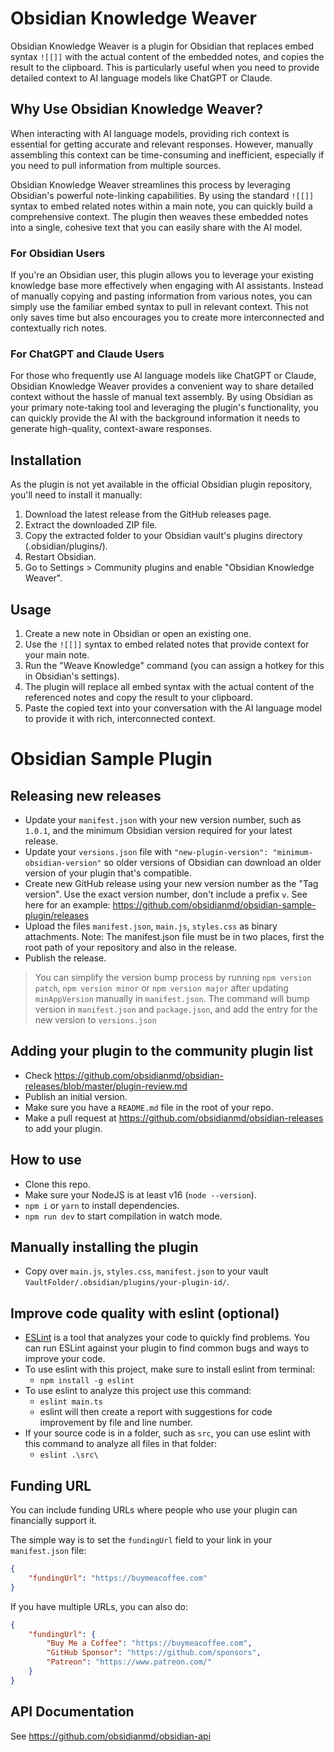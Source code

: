 # Obsidian Knowledge Weaver

Obsidian Knowledge Weaver is a plugin for Obsidian that replaces embed syntax `![[]]` with the actual content of the embedded notes, and copies the result to the clipboard. This is particularly useful when you need to provide detailed context to AI language models like ChatGPT or Claude.

## Why Use Obsidian Knowledge Weaver?

When interacting with AI language models, providing rich context is essential for getting accurate and relevant responses. However, manually assembling this context can be time-consuming and inefficient, especially if you need to pull information from multiple sources.

Obsidian Knowledge Weaver streamlines this process by leveraging Obsidian's powerful note-linking capabilities. By using the standard `![[]]` syntax to embed related notes within a main note, you can quickly build a comprehensive context. The plugin then weaves these embedded notes into a single, cohesive text that you can easily share with the AI model.

### For Obsidian Users

If you're an Obsidian user, this plugin allows you to leverage your existing knowledge base more effectively when engaging with AI assistants. Instead of manually copying and pasting information from various notes, you can simply use the familiar embed syntax to pull in relevant context. This not only saves time but also encourages you to create more interconnected and contextually rich notes.

### For ChatGPT and Claude Users

For those who frequently use AI language models like ChatGPT or Claude, Obsidian Knowledge Weaver provides a convenient way to share detailed context without the hassle of manual text assembly. By using Obsidian as your primary note-taking tool and leveraging the plugin's functionality, you can quickly provide the AI with the background information it needs to generate high-quality, context-aware responses.

## Installation

As the plugin is not yet available in the official Obsidian plugin repository, you'll need to install it manually:

1. Download the latest release from the GitHub releases page.
2. Extract the downloaded ZIP file.
3. Copy the extracted folder to your Obsidian vault's plugins directory (.obsidian/plugins/).
4. Restart Obsidian.
5. Go to Settings > Community plugins and enable "Obsidian Knowledge Weaver".

## Usage

1. Create a new note in Obsidian or open an existing one.
2. Use the `![[]]` syntax to embed related notes that provide context for your main note.
3. Run the "Weave Knowledge" command (you can assign a hotkey for this in Obsidian's settings).
4. The plugin will replace all embed syntax with the actual content of the referenced notes and copy the result to your clipboard.
5. Paste the copied text into your conversation with the AI language model to provide it with rich, interconnected context.

# Obsidian Sample Plugin

## Releasing new releases

- Update your `manifest.json` with your new version number, such as `1.0.1`, and the minimum Obsidian version required for your latest release.
- Update your `versions.json` file with `"new-plugin-version": "minimum-obsidian-version"` so older versions of Obsidian can download an older version of your plugin that's compatible.
- Create new GitHub release using your new version number as the "Tag version". Use the exact version number, don't include a prefix `v`. See here for an example: https://github.com/obsidianmd/obsidian-sample-plugin/releases
- Upload the files `manifest.json`, `main.js`, `styles.css` as binary attachments. Note: The manifest.json file must be in two places, first the root path of your repository and also in the release.
- Publish the release.

> You can simplify the version bump process by running `npm version patch`, `npm version minor` or `npm version major` after updating `minAppVersion` manually in `manifest.json`.
> The command will bump version in `manifest.json` and `package.json`, and add the entry for the new version to `versions.json`

## Adding your plugin to the community plugin list

- Check https://github.com/obsidianmd/obsidian-releases/blob/master/plugin-review.md
- Publish an initial version.
- Make sure you have a `README.md` file in the root of your repo.
- Make a pull request at https://github.com/obsidianmd/obsidian-releases to add your plugin.

## How to use

- Clone this repo.
- Make sure your NodeJS is at least v16 (`node --version`).
- `npm i` or `yarn` to install dependencies.
- `npm run dev` to start compilation in watch mode.

## Manually installing the plugin

- Copy over `main.js`, `styles.css`, `manifest.json` to your vault `VaultFolder/.obsidian/plugins/your-plugin-id/`.

## Improve code quality with eslint (optional)
- [ESLint](https://eslint.org/) is a tool that analyzes your code to quickly find problems. You can run ESLint against your plugin to find common bugs and ways to improve your code. 
- To use eslint with this project, make sure to install eslint from terminal:
  - `npm install -g eslint`
- To use eslint to analyze this project use this command:
  - `eslint main.ts`
  - eslint will then create a report with suggestions for code improvement by file and line number.
- If your source code is in a folder, such as `src`, you can use eslint with this command to analyze all files in that folder:
  - `eslint .\src\`

## Funding URL

You can include funding URLs where people who use your plugin can financially support it.

The simple way is to set the `fundingUrl` field to your link in your `manifest.json` file:

```json
{
    "fundingUrl": "https://buymeacoffee.com"
}
```

If you have multiple URLs, you can also do:

```json
{
    "fundingUrl": {
        "Buy Me a Coffee": "https://buymeacoffee.com",
        "GitHub Sponsor": "https://github.com/sponsors",
        "Patreon": "https://www.patreon.com/"
    }
}
```

## API Documentation

See https://github.com/obsidianmd/obsidian-api
